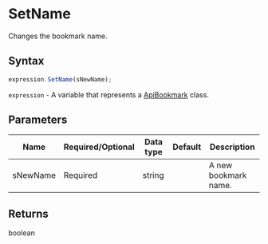 # SetName

Changes the bookmark name.

## Syntax

```javascript
expression.SetName(sNewName);
```

`expression` - A variable that represents a [ApiBookmark](../ApiBookmark.md) class.

## Parameters

| **Name** | **Required/Optional** | **Data type** | **Default** | **Description** |
| ------------- | ------------- | ------------- | ------------- | ------------- |
| sNewName | Required | string |  | A new bookmark name. |

## Returns

boolean
